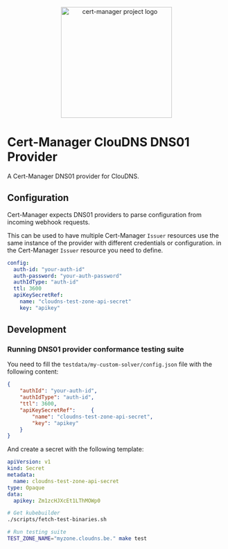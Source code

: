 <p align="center">
  <img src="https://raw.githubusercontent.com/cert-manager/cert-manager/d53c0b9270f8cd90d908460d69502694e1838f5f/logo/logo-small.png" height="256" width="256" alt="cert-manager project logo" />
</p>

# Cert-Manager ClouDNS DNS01 Provider

A Cert-Manager DNS01 provider for ClouDNS.

## Configuration

Cert-Manager expects DNS01 providers to parse configuration from incoming webhook requests.

This can be used to have multiple Cert-Manager `Issuer` resources use the same instance of the provider with different credentials or configuration.
in the Cert-Manager `Issuer` resource you need to define.  

```yaml
config:
  auth-id: "your-auth-id"
  auth-password: "your-auth-password"
  authIdType: "auth-id"
  ttl: 3600
  apiKeySecretRef:
    name: "cloudns-test-zone-api-secret"
    key: "apikey"
```

## Development

### Running DNS01 provider conformance testing suite

You need to fill the `testdata/my-custom-solver/config.json` file with the following content:

```json
{
    "authId": "your-auth-id",
    "authIdType": "auth-id",
    "ttl": 3600,
    "apiKeySecretRef":     {
        "name": "cloudns-test-zone-api-secret",
        "key": "apikey"
    }
}
```

And create a secret with the following template:

```yaml
apiVersion: v1
kind: Secret
metadata:
  name: cloudns-test-zone-api-secret
type: Opaque
data:
  apikey: Zm1zcHJXcEt1LThMOWp0
```

```bash
# Get kubebuilder
./scripts/fetch-test-binaries.sh

# Run testing suite
TEST_ZONE_NAME="myzone.cloudns.be." make test
```
